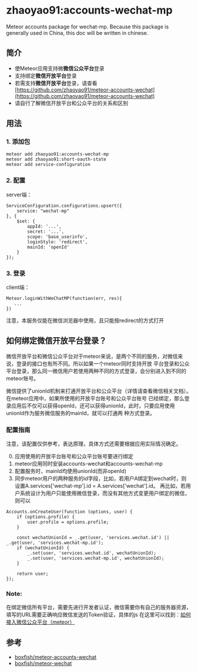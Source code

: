 # zhaoyao91:accounts-wechat-mp
Meteor accounts package for wechat-mp.
Because this package is generally used in China, this doc will be written in chinese.

## 简介
- 使Meteor应用支持微**微信公众平台**登录
- 支持绑定**微信开放平台**登录
- 若需支持**微信开放平台**登录，请查看[https://github.com/zhaoyao91/meteor-accounts-wechat](https://github.com/zhaoyao91/meteor-accounts-wechat)
- 请自行了解微信开放平台和公众平台的关系和区别

## 用法

### 1. 添加包
```
meteor add zhaoyao91:accounts-wechat-mp
meteor add zhaoyao91:short-oauth-state
meteor add service-configuration
```

### 2. 配置
server端：
```
ServiceConfiguration.configurations.upsert({
    service: "wechat-mp"
}, {
    $set: {
        appId: '...',
        secret: '...',
        scope: 'base_userinfo',
        loginStyle: 'redirect',
        mainId: 'openId'
    }
});
```

### 3. 登录
client端：
```
Meteor.loginWithWeChatMP(function(err, res){
   ... 
})
```
注意，本服务仅能在微信浏览器中使用，且只能按redirect的方式打开

## 如何绑定微信开放平台登录？
微信开放平台和微信公众平台对于meteor来说，是两个不同的服务，对微信来说，登录的接口也有所不同。所以如果一个meteor同时支持开放
平台登录和公众平台登录，那么同一微信用户若使用两种不同的方式登录，会分别进入到不同的meteor账号。

微信提供了unionId机制来打通开放平台和公众平台（详情请查看微信相关文档）。在meteor应用中，如果所使用的开放平台账号和公众平台账号
已经绑定，那么登录应用后不仅可以获得openId，还可以获得unionId，此时，只要应用使用unionId作为服务微信服务的mainId，就可以打通两
种方式登录。

### 配置指南
注意，该配置仅供参考，表达原理，具体方式还需要根据应用实际情况确定。

0. 应用使用的开放平台账号和公众平台账号要进行绑定
1. meteor应用同时安装accounts-wechat和accounts-wechat-mp
2. 配置服务时，mainId均使用unionId(而非openId)
3. 同步meteor用户的两种服务的id字段，比如，若用户A绑定到wechat时，则设置A.services['wechat-mp'].id = A.services['wechat'].id。
再比如，若用户系统设计为用户只能使用微信登录，而没有其他方式变更用户绑定的微信，则可以
```
Accounts.onCreateUser(function (options, user) {
    if (options.profile) {
        user.profile = options.profile;
    }

    const wechatUnionId = _.get(user, 'services.wechat.id') || _.get(user, 'services.wechat-mp.id');
    if (wechatUnionId) {
        _.set(user, 'services.wechat.id', wechatUnionId);
        _.set(user, 'services.wechat-mp.id', wechatUnionId);
    }

    return user;
});
```
### Note:
在绑定微信所有平台，需要先进行开发者认证，微信需要你有自己的服务器资源，填写的URL需要正确响应微信发送的Token验证，具体的js 在这里可以找到：[如何接入微信公众平台（meteor）](http://www.essamjo.com/2016/02/18/meteor%E9%AA%8C%E8%AF%81%E5%BE%AE%E4%BF%A1%E5%85%AC%E4%BC%97%E5%B9%B3%E5%8F%B0/)

## 参考
- [boxfish/meteor-accounts-wechat](https://github.com/boxfish/meteor-accounts-wechat/)
- [boxfish/meteor-wechat](https://github.com/boxfish/meteor-wechat/)
